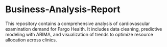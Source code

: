 # Business-Analysis-Report
This repository contains a comprehensive analysis of cardiovascular examination demand for Fargo Health. It includes data cleaning, predictive modeling with ARIMA, and visualization of trends to optimize resource allocation across clinics.
